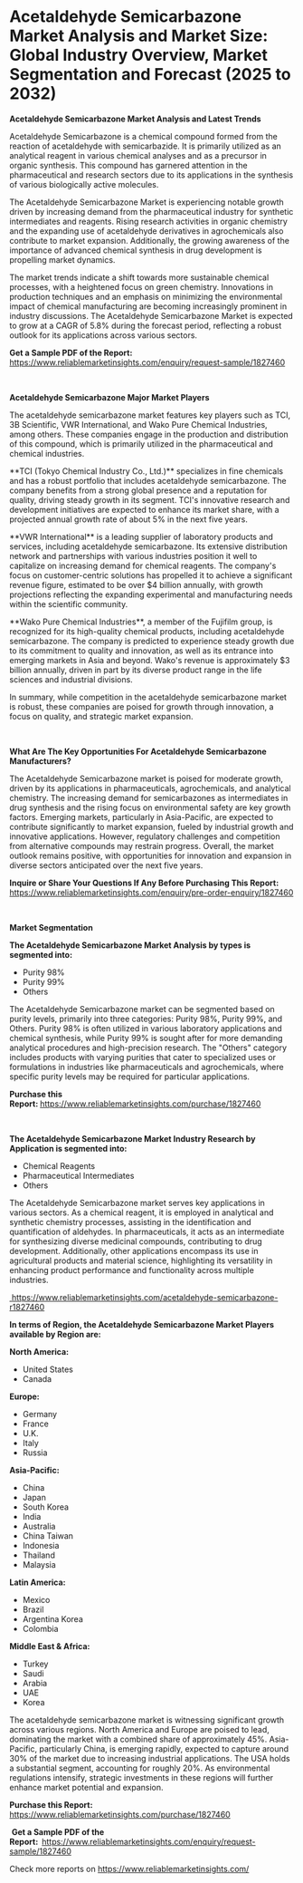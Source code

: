 <p><h1>Acetaldehyde Semicarbazone Market Analysis and Market Size: Global Industry Overview, Market Segmentation and Forecast (2025 to 2032)</h1></p><p><strong>Acetaldehyde Semicarbazone Market Analysis and Latest Trends</strong></p>
<p><p>Acetaldehyde Semicarbazone is a chemical compound formed from the reaction of acetaldehyde with semicarbazide. It is primarily utilized as an analytical reagent in various chemical analyses and as a precursor in organic synthesis. This compound has garnered attention in the pharmaceutical and research sectors due to its applications in the synthesis of various biologically active molecules.</p><p>The Acetaldehyde Semicarbazone Market is experiencing notable growth driven by increasing demand from the pharmaceutical industry for synthetic intermediates and reagents. Rising research activities in organic chemistry and the expanding use of acetaldehyde derivatives in agrochemicals also contribute to market expansion. Additionally, the growing awareness of the importance of advanced chemical synthesis in drug development is propelling market dynamics.</p><p>The market trends indicate a shift towards more sustainable chemical processes, with a heightened focus on green chemistry. Innovations in production techniques and an emphasis on minimizing the environmental impact of chemical manufacturing are becoming increasingly prominent in industry discussions. The Acetaldehyde Semicarbazone Market is expected to grow at a CAGR of 5.8% during the forecast period, reflecting a robust outlook for its applications across various sectors.</p></p>
<p><strong>Get a Sample PDF of the Report:&nbsp;</strong> <a href="https://www.reliablemarketinsights.com/enquiry/request-sample/1827460?utm_campaign=2143&utm_medium=2&utm_source=Github&utm_content=ia&utm_term=31012025&utm_id=acetaldehyde-semicarbazone">https://www.reliablemarketinsights.com/enquiry/request-sample/1827460</a></p>
<p>&nbsp;</p>
<p><strong>Acetaldehyde Semicarbazone Major Market Players</strong></p>
<p><p>The acetaldehyde semicarbazone market features key players such as TCI, 3B Scientific, VWR International, and Wako Pure Chemical Industries, among others. These companies engage in the production and distribution of this compound, which is primarily utilized in the pharmaceutical and chemical industries.</p><p>**TCI (Tokyo Chemical Industry Co., Ltd.)** specializes in fine chemicals and has a robust portfolio that includes acetaldehyde semicarbazone. The company benefits from a strong global presence and a reputation for quality, driving steady growth in its segment. TCI's innovative research and development initiatives are expected to enhance its market share, with a projected annual growth rate of about 5% in the next five years.</p><p>**VWR International** is a leading supplier of laboratory products and services, including acetaldehyde semicarbazone. Its extensive distribution network and partnerships with various industries position it well to capitalize on increasing demand for chemical reagents. The company's focus on customer-centric solutions has propelled it to achieve a significant revenue figure, estimated to be over $4 billion annually, with growth projections reflecting the expanding experimental and manufacturing needs within the scientific community.</p><p>**Wako Pure Chemical Industries**, a member of the Fujifilm group, is recognized for its high-quality chemical products, including acetaldehyde semicarbazone. The company is predicted to experience steady growth due to its commitment to quality and innovation, as well as its entrance into emerging markets in Asia and beyond. Wako's revenue is approximately $3 billion annually, driven in part by its diverse product range in the life sciences and industrial divisions.</p><p>In summary, while competition in the acetaldehyde semicarbazone market is robust, these companies are poised for growth through innovation, a focus on quality, and strategic market expansion.</p></p>
<p>&nbsp;</p>
<p><strong>What Are The Key Opportunities For Acetaldehyde Semicarbazone Manufacturers?</strong></p>
<p><p>The Acetaldehyde Semicarbazone market is poised for moderate growth, driven by its applications in pharmaceuticals, agrochemicals, and analytical chemistry. The increasing demand for semicarbazones as intermediates in drug synthesis and the rising focus on environmental safety are key growth factors. Emerging markets, particularly in Asia-Pacific, are expected to contribute significantly to market expansion, fueled by industrial growth and innovative applications. However, regulatory challenges and competition from alternative compounds may restrain progress. Overall, the market outlook remains positive, with opportunities for innovation and expansion in diverse sectors anticipated over the next five years.</p></p>
<p><strong>Inquire or Share Your Questions If Any Before Purchasing This Report:</strong> <a href="https://www.reliablemarketinsights.com/enquiry/pre-order-enquiry/1827460?utm_campaign=2143&utm_medium=2&utm_source=Github&utm_content=ia&utm_term=31012025&utm_id=acetaldehyde-semicarbazone">https://www.reliablemarketinsights.com/enquiry/pre-order-enquiry/1827460</a></p>
<p>&nbsp;</p>
<p><strong>Market Segmentation</strong></p>
<p><strong>The Acetaldehyde Semicarbazone Market Analysis by types is segmented into:</strong></p>
<p><ul><li>Purity 98%</li><li>Purity 99%</li><li>Others</li></ul></p>
<p><p>The Acetaldehyde Semicarbazone market can be segmented based on purity levels, primarily into three categories: Purity 98%, Purity 99%, and Others. Purity 98% is often utilized in various laboratory applications and chemical synthesis, while Purity 99% is sought after for more demanding analytical procedures and high-precision research. The "Others" category includes products with varying purities that cater to specialized uses or formulations in industries like pharmaceuticals and agrochemicals, where specific purity levels may be required for particular applications.</p></p>
<p><strong>Purchase this Report:&nbsp;</strong><a href="https://www.reliablemarketinsights.com/purchase/1827460?utm_campaign=2143&utm_medium=2&utm_source=Github&utm_content=ia&utm_term=31012025&utm_id=acetaldehyde-semicarbazone">https://www.reliablemarketinsights.com/purchase/1827460</a></p>
<p>&nbsp;</p>
<p><strong>The Acetaldehyde Semicarbazone Market Industry Research by Application is segmented into:</strong></p>
<p><ul><li>Chemical Reagents</li><li>Pharmaceutical Intermediates</li><li>Others</li></ul></p>
<p><p>The Acetaldehyde Semicarbazone market serves key applications in various sectors. As a chemical reagent, it is employed in analytical and synthetic chemistry processes, assisting in the identification and quantification of aldehydes. In pharmaceuticals, it acts as an intermediate for synthesizing diverse medicinal compounds, contributing to drug development. Additionally, other applications encompass its use in agricultural products and material science, highlighting its versatility in enhancing product performance and functionality across multiple industries.</p></p>
<p><a href="https://www.reliablemarketinsights.com/acetaldehyde-semicarbazone-r1827460?utm_campaign=2143&utm_medium=2&utm_source=Github&utm_content=ia&utm_term=31012025&utm_id=acetaldehyde-semicarbazone">&nbsp;https://www.reliablemarketinsights.com/acetaldehyde-semicarbazone-r1827460</a></p>
<p><strong>In terms of Region, the Acetaldehyde Semicarbazone Market Players available by Region are:</strong></p>
<p>
    <p> <strong> North America: </strong>
        <ul>
            <li>United States</li>
            <li>Canada</li>
        </ul>
        </p> 
    <p> <strong> Europe: </strong>
        <ul>
            <li>Germany</li>
            <li>France</li>
            <li>U.K.</li>
            <li>Italy</li>
            <li>Russia</li>
        </ul>
        </p> 
    <p> <strong> Asia-Pacific: </strong>
        <ul>
            <li>China</li>
            <li>Japan</li>
            <li>South Korea</li>
            <li>India</li>
            <li>Australia</li>
            <li>China Taiwan</li>
            <li>Indonesia</li>
            <li>Thailand</li>
            <li>Malaysia</li>
        </ul>
        </p> 
    <p> <strong> Latin America: </strong>
        <ul>
            <li>Mexico</li>
            <li>Brazil</li>
            <li>Argentina Korea</li>
            <li>Colombia</li>
        </ul>
        </p> 
    <p> <strong> Middle East & Africa: </strong>
        <ul>
            <li>Turkey</li>
            <li>Saudi</li>
            <li>Arabia</li>
            <li>UAE</li>
            <li>Korea</li>
        </ul>
    </p>
    </p>
<p><p>The acetaldehyde semicarbazone market is witnessing significant growth across various regions. North America and Europe are poised to lead, dominating the market with a combined share of approximately 45%. Asia-Pacific, particularly China, is emerging rapidly, expected to capture around 30% of the market due to increasing industrial applications. The USA holds a substantial segment, accounting for roughly 20%. As environmental regulations intensify, strategic investments in these regions will further enhance market potential and expansion.</p></p>
<p><strong>Purchase this Report: </strong><a href="https://www.reliablemarketinsights.com/purchase/1827460?utm_campaign=2143&utm_medium=2&utm_source=Github&utm_content=ia&utm_term=31012025&utm_id=acetaldehyde-semicarbazone">https://www.reliablemarketinsights.com/purchase/1827460</a></p>
<p>&nbsp;<strong>Get a Sample PDF of the Report:&nbsp;&nbsp;</strong><a href="https://www.reliablemarketinsights.com/enquiry/request-sample/1827460?utm_campaign=2143&utm_medium=2&utm_source=Github&utm_content=ia&utm_term=31012025&utm_id=acetaldehyde-semicarbazone">https://www.reliablemarketinsights.com/enquiry/request-sample/1827460</a></p>
<p><strong></strong></p>
<p>Check more reports on <a href="https://www.reliablemarketinsights.com/?utm_campaign=2143&utm_medium=2&utm_source=Github&utm_content=ia&utm_term=31012025&utm_id=acetaldehyde-semicarbazone">https://www.reliablemarketinsights.com/</a></p>
